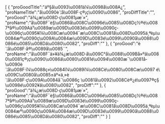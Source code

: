 [
	{
		"proGoodTitle":"äº§å\u0093\u0081ä¼\u0098å\u008A¿",
		"proNameTitle":"å­\u0090è´¦å\u008F·ç®¡ç\u0090\u0086",
		"proDiffTitle":"",
		"proGood":"ä¾¿æ\u008D·ç\u0081µæ´»",
		"proName":"å\u008F¯è§\u0086å\u008C\u0096é\u0085\u008Dç½®è\u0087ªå®\u009Aä¹\u0089æ\u009D\u0083é\u0099\u0090ç­\u0096ç\u0095¥ï¼\u008Cæ\u0094¯æ\u008C\u0081å\u008D\u0095ä¸ªèµ\u0084æº\u0090ç\u009A\u0084æ\u009D\u0083é\u0099\u0090å\u0088\u0086é\u0085\u008Dã\u0080\u0082",
		"proDiff":""
	},
	{
		"proGood":"è´¦å\u008F·å®\u0089å\u0085¨",
		"proName":"å\u008F¯ä»¥ä¾¿æ\u008D·å\u009C°å\u0088\u009Bå»ºã\u0080\u0081ç®¡ç\u0090\u0086ã\u0080\u0081é\u0094\u0080æ¯\u0081å­\u0090è´¦å\u008F·ï¼\u0088ç»\u0084ï¼\u0089ï¼\u008Cè\u0080\u008Cæ\u0097 é\u009C\u0080å\u0085±äº«ä¸»è´¦å\u008F·ç\u009A\u0084å¯\u0086ç \u0081å\u0092\u008Cè®¿é\u0097®ç§\u0098é\u0092¥ã\u0080\u0082",
		"proDiff":""
	},
	{
		"proGood":"ä¾¿æ\u008D·ç\u0081µæ´»",
		"proName":"å\u008F¯è§\u0086å\u008C\u0096é\u0085\u008Dç½®è\u0087ªå®\u009Aä¹\u0089æ\u009D\u0083é\u0099\u0090ç­\u0096ç\u0095¥ï¼\u008Cæ\u0094¯æ\u008C\u0081å\u008D\u0095ä¸ªèµ\u0084æº\u0090ç\u009A\u0084æ\u009D\u0083é\u0099\u0090å\u0088\u0086é\u0085\u008Dã\u0080\u0082",
		"proDiff":""
	}
]